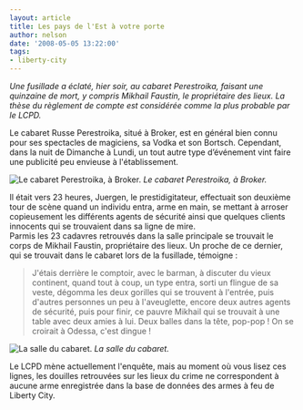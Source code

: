 ```yaml
---
layout: article
title: Les pays de l'Est à votre porte
author: nelson
date: '2008-05-05 13:22:00'
tags:
- liberty-city
---
```


_Une fusillade a éclaté, hier soir, au cabaret Perestroika, faisant une quinzaine de mort, y compris Mikhail Faustin, le propriétaire des lieux. La thèse du règlement de compte est considérée comme la plus probable par le LCPD._

Le cabaret Russe Perestroika, situé à Broker, est en général bien connu pour ses spectacles de magiciens, sa Vodka et son Bortsch. Cependant, dans la nuit de Dimanche à Lundi, un tout autre type d’événement vint faire une publicité peu envieuse à l'établissement.

![Le cabaret Perestroika, à Broker.](/content/images/2005/01/perestroika2.jpg/)
_Le cabaret Perestroika, à Broker._

Il était vers 23 heures, Juergen, le prestidigitateur, effectuait son deuxième tour de scène quand un individu entra, arme en main, se mettant à arroser copieusement les différents agents de sécurité ainsi que quelques clients innocents qui se trouvaient dans sa ligne de mire.  
Parmis les 23 cadavres retrouvés dans la salle principale se trouvait le corps de Mikhail Faustin, propriétaire des lieux. Un proche de ce dernier, qui se trouvait dans le cabaret lors de la fusillade, témoigne :

> J'étais derrière le comptoir, avec le barman, à discuter du vieux continent, quand tout à coup, un type entra, sorti un flingue de sa veste, dégomma les deux gorilles qui se trouvent à l'entrée, puis d'autres personnes un peu à l'aveuglette, encore deux autres agents de sécurité, puis pour finir, ce pauvre Mikhail qui se trouvait à une table avec deux amies à lui. Deux balles dans la tête, pop-pop ! On se croirait à Odessa, c'est dingue !

![La salle du cabaret.](/content/images/2005/01/perestroika.jpg/)
_La salle du cabaret._

Le LCPD mène actuellement l'enquête, mais au moment où vous lisez ces lignes, les douilles retrouvées sur les lieux du crime ne correspondent à aucune arme enregistrée dans la base de données des armes à feu de Liberty City.